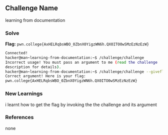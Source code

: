 ## Challenge Name
learning from documentation

### Solve
**Flag:** `pwn.college{AxHELRqbsWBO_0ZbnX0YigzWN6h.QX0ITO0wSMzEzNzEzW}`

```bash
Connected!
hacker@man~learning-from-documentation:~$ /challenge/challenge
Incorrect usage! You must pass an argument to me (read the challenge 
description for details).
hacker@man~learning-from-documentation:~$ /challenge/challenge --giveflag
Correct argument! Here is your flag:
pwn.college{AxHELRqbsWBO_0ZbnX0YigzWN6h.QX0ITO0wSMzEzNzEzW}
```

### New Learnings
i learnt how to get the flag by invoking the the challenge and its argument

### References 
none

